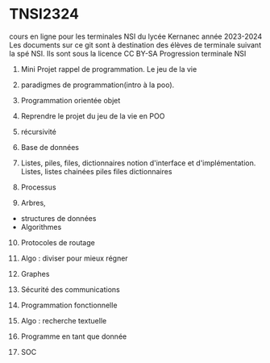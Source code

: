 # TNSI2324
cours en ligne pour les terminales NSI du lycée Kernanec année 2023-2024
Les documents sur ce git sont à destination des élèves de terminale suivant la spé NSI. Ils sont sous la licence CC BY-SA
Progression terminale NSI

1. Mini Projet rappel de programmation.
Le jeu de la vie

2. paradigmes de programmation(intro à la poo). 

3. Programmation orientée objet

4. Reprendre le projet du jeu de la vie en POO

5. récursivité

6. Base de données

7. Listes, piles, files, dictionnaires
notion d'interface et d'implémentation.
Listes, listes chainées
piles
files
dictionnaires

8. Processus

9. Arbres,
- structures de données
- Algorithmes

10. Protocoles de routage
  
11. Algo : diviser pour mieux régner

12. Graphes
    
13. Sécurité des communications
    
14. Programmation fonctionnelle
    
15. Algo : recherche textuelle
    
16. Programme en tant que donnée
    
17. SOC
